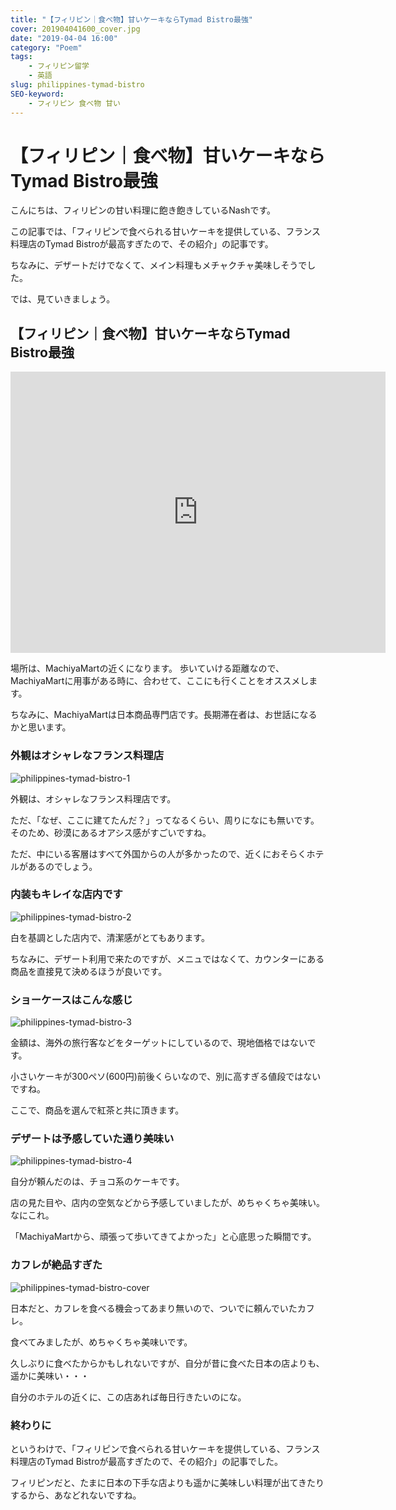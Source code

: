 ```yaml
---
title: "【フィリピン｜食べ物】甘いケーキならTymad Bistro最強"
cover: 201904041600_cover.jpg
date: "2019-04-04 16:00"
category: "Poem"
tags:
    - フィリピン留学
    - 英語
slug: philippines-tymad-bistro
SEO-keyword:
    - フィリピン 食べ物 甘い
---
```


# 【フィリピン｜食べ物】甘いケーキならTymad Bistro最強

こんにちは、フィリピンの甘い料理に飽き飽きしているNashです。

この記事では、「フィリピンで食べられる甘いケーキを提供している、フランス料理店のTymad Bistroが最高すぎたので、その紹介」の記事です。

ちなみに、デザートだけでなくて、メイン料理もメチャクチャ美味しそうでした。

では、見ていきましょう。

## 【フィリピン｜食べ物】甘いケーキならTymad Bistro最強

<iframe src="https://www.google.com/maps/embed?pb=!1m18!1m12!1m3!1d3924.971564592089!2d123.90994178918879!3d10.344158711338101!2m3!1f0!2f0!3f0!3m2!1i1024!2i768!4f13.1!3m3!1m2!1s0x33a998e8766e6377%3A0x4d2b0bc8be9a540f!2sTymad+Bistro!5e0!3m2!1sja!2sph!4v1554363015339!5m2!1sja!2sph" width="600" height="450" frameborder="0" style="border:0" allowfullscreen></iframe>

場所は、MachiyaMartの近くになります。
歩いていける距離なので、MachiyaMartに用事がある時に、合わせて、ここにも行くことをオススメします。

ちなみに、MachiyaMartは日本商品専門店です。長期滞在者は、お世話になるかと思います。


### 外観はオシャレなフランス料理店

![philippines-tymad-bistro-1](./201904041600_1.jpg)

外観は、オシャレなフランス料理店です。

ただ、「なぜ、ここに建てたんだ？」ってなるくらい、周りになにも無いです。そのため、砂漠にあるオアシス感がすごいですね。

ただ、中にいる客層はすべて外国からの人が多かったので、近くにおそらくホテルがあるのでしょう。



### 内装もキレイな店内です

![philippines-tymad-bistro-2](./201904041600_2.jpg)

白を基調とした店内で、清潔感がとてもあります。

ちなみに、デザート利用で来たのですが、メニュではなくて、カウンターにある商品を直接見て決めるほうが良いです。

### ショーケースはこんな感じ

![philippines-tymad-bistro-3](./201904041600_3.jpg)

金額は、海外の旅行客などをターゲットにしているので、現地価格ではないです。

小さいケーキが300ペソ(600円)前後くらいなので、別に高すぎる値段ではないですね。

ここで、商品を選んで紅茶と共に頂きます。



### デザートは予感していた通り美味い

![philippines-tymad-bistro-4](./201904041600_4.jpg)

自分が頼んだのは、チョコ系のケーキです。

店の見た目や、店内の空気などから予感していましたが、めちゃくちゃ美味い。なにこれ。

「MachiyaMartから、頑張って歩いてきてよかった」と心底思った瞬間です。



### カフレが絶品すぎた

![philippines-tymad-bistro-cover](./201904041600_cover.jpg)

日本だと、カフレを食べる機会ってあまり無いので、ついでに頼んでいたカフレ。

食べてみましたが、めちゃくちゃ美味いです。

久しぶりに食べたからかもしれないですが、自分が昔に食べた日本の店よりも、遥かに美味い・・・

自分のホテルの近くに、この店あれば毎日行きたいのにな。



### 終わりに

というわけで、「フィリピンで食べられる甘いケーキを提供している、フランス料理店のTymad Bistroが最高すぎたので、その紹介」の記事でした。



フィリピンだと、たまに日本の下手な店よりも遥かに美味しい料理が出てきたりするから、あなどれないですね。